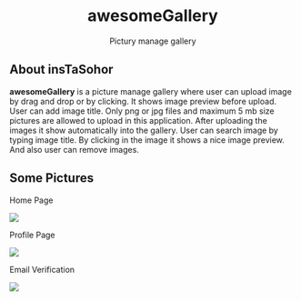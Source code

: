 <h1 align="center">awesomeGallery</h1>

<p align="center">
    Pictury manage gallery
</p>

## About insTaSohor

**awesomeGallery** is a picture manage gallery where user can upload image by drag and drop or by clicking. It shows image preview before upload. User can add image title. Only png or jpg files and maximum 5 mb size pictures are allowed to upload in this application. After uploading the images it show automatically into the gallery. User can search image by typing image title. By clicking in the image it shows a nice image preview. And also user can remove images. 

## Some Pictures

<p>Home Page</p>
<img src="https://smdurjoy.netlify.app/images/awesomeGallery.png">

<p>Profile Page</p>
<img src="https://smdurjoy.netlify.app/images/awesomeGalleryModal.png">

<p>Email Verification</p>
<img src="https://smdurjoy.netlify.app/images/awesomeGalleryImagePreview.png">